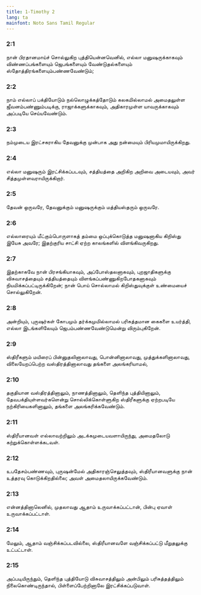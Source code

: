 ```yaml
---
title: 1-Timothy 2
lang: ta
mainfont: Noto Sans Tamil Regular
---
```


###  2:1

நான் பிரதானமாய்ச் சொல்லுகிற புத்தியென்னவெனில், எல்லா மனுஷருக்காகவும் விண்ணப்பங்களையும் ஜெபங்களையும் வேண்டுதல்களையும் ஸ்தோத்திரங்களையும்பண்ணவேண்டும்;

###  2:2

நாம் எல்லாப் பக்தியோடும் நல்லொழுக்கத்தோடும் கலகமில்லாமல் அமைதலுள்ள ஜீவனம்பண்ணும்படிக்கு, ராஜாக்களுக்காகவும், அதிகாரமுள்ள யாவருக்காகவும் அப்படியே செய்யவேண்டும்.

###  2:3

நம்முடைய இரட்சகராகிய தேவனுக்கு முன்பாக அது நன்மையும் பிரியமுமாயிருக்கிறது.

###  2:4

எல்லா மனுஷரும் இரட்சிக்கப்படவும், சத்தியத்தை அறிகிற அறிவை அடையவும், அவர் சித்தமுள்ளவராயிருக்கிறார்.

###  2:5

தேவன் ஒருவரே, தேவனுக்கும் மனுஷருக்கும் மத்தியஸ்தரும் ஒருவரே.

###  2:6

எல்லாரையும் மீட்கும்பொருளாகத் தம்மை ஒப்புக்கொடுத்த மனுஷனாகிய கிறிஸ்து இயேசு அவரே; இதற்குரிய சாட்சி ஏற்ற காலங்களில் விளங்கிவருகிறது.

###  2:7

இதற்காகவே நான் பிரசங்கியாகவும், அப்போஸ்தலனாகவும், புறஜாதிகளுக்கு விசுவாசத்தையும் சத்தியத்தையும் விளங்கப்பண்ணுகிறபோதகனாகவும் நியமிக்கப்பட்டிருக்கிறேன்; நான் பொய் சொல்லாமல் கிறிஸ்துவுக்குள் உண்மையைச் சொல்லுகிறேன்.

###  2:8

அன்றியும், புருஷர்கள் கோபமும் தர்க்கமுமில்லாமல் பரிசுத்தமான கைகளை உயர்த்தி, எல்லா இடங்களிலேயும் ஜெபம்பண்ணவேண்டுமென்று விரும்புகிறேன்.

###  2:9

ஸ்திரீகளும் மயிரைப் பின்னுதலினாலாவது, பொன்னினாலாவது, முத்துக்களினாலாவது, விலையேறப்பெற்ற வஸ்திரத்தினாலாவது தங்களை அலங்கரியாமல்,

###  2:10

தகுதியான வஸ்திரத்தினாலும், நாணத்தினாலும், தெளிந்த புத்தியினாலும், தேவபக்தியுள்ளவர்களென்று சொல்லிக்கொள்ளுகிற ஸ்திரீகளுக்கு ஏற்றபடியே நற்கிரியைகளினாலும், தங்களை அலங்கரிக்கவேண்டும்.

###  2:11

ஸ்திரீயானவள் எல்லாவற்றிலும் அடக்கமுடையவளாயிருந்து, அமைதலோடு கற்றுக்கொள்ளக்கடவள்.

###  2:12

உபதேசம்பண்ணவும், புருஷன்மேல் அதிகாரஞ்செலுத்தவும், ஸ்திரீயானவளுக்கு நான் உத்தரவு கொடுக்கிறதில்லை; அவள் அமைதலாயிருக்கவேண்டும்.

###  2:13

என்னத்தினாலெனில், முதலாவது ஆதாம் உருவாக்கப்பட்டான், பின்பு ஏவாள் உருவாக்கப்பட்டாள்.

###  2:14

மேலும், ஆதாம் வஞ்சிக்கப்படவில்லை, ஸ்திரீயானவளே வஞ்சிக்கப்பட்டு மீறுதலுக்கு உட்பட்டாள்.

###  2:15

அப்படியிருந்தும், தெளிந்த புத்தியோடு விசுவாசத்திலும் அன்பிலும் பரிசுத்தத்திலும் நிலைகொண்டிருந்தால், பிள்ளைப்பேற்றினாலே இரட்சிக்கப்படுவாள்.

